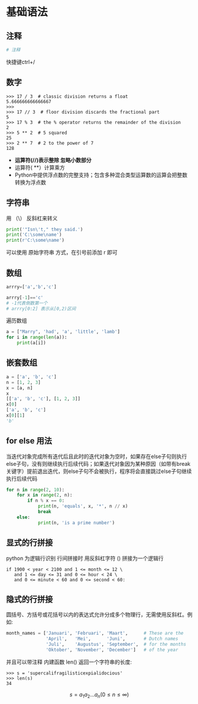 # 基础语法

## 注释
```python
# 注释
```
快捷键ctrl+/
## 数字
```
>>> 17 / 3  # classic division returns a float
5.666666666666667
>>>
>>> 17 // 3  # floor division discards the fractional part
5
>>> 17 % 3  # the % operator returns the remainder of the division
2
>>> 5 ** 2  # 5 squared
25
>>> 2 ** 7  # 2 to the power of 7
128

```
- **运算符(//)表示整除 忽略小数部分**
- 运算符( **）计算乘方
- Python中提供浮点数的完整支持；包含多种混合类型运算数的运算会把整数转换为浮点数

## 字符串
用 （\） 反斜杠来转义
```python
print('"Isn\'t," they said.')
print('C:\some\name')
print(r'C:\some\name')
```
可以使用 原始字符串 方式，在引号前添加 r 即可
## 数组
```python
arrry=['a','b','c']

arrry[-1]=='c'
# -1代表倒数第一个
# arrry[0:2] 表示从[0,2)区间
```
遍历数组
```python
a = ["Marry", 'had', 'a', 'little', 'lamb']
for i in range(len(a)):
    print(a[i])
```
## 嵌套数组
```python
a = ['a', 'b', 'c']
n = [1, 2, 3]
x = [a, n]
x
[['a', 'b', 'c'], [1, 2, 3]]
x[0]
['a', 'b', 'c']
x[0][1]
'b'
```
## for else 用法
当迭代对象完成所有迭代后且此时的迭代对象为空时，如果存在else子句则执行else子句，没有则继续执行后续代码；如果迭代对象因为某种原因（如带有break关键字）提前退出迭代，则else子句不会被执行，程序将会直接跳过else子句继续执行后续代码
```python
for n in range(2, 10):
    for x in range(2, n):
        if n % x == 0:
            print(n, 'equals', x, '*', n // x)
            break
    else:
            print(n, 'is a prime number')

```
## 显式的行拼接
python 为逻辑行识别
行间拼接时 用反斜杠字符 (\) 拼接为一个逻辑行
```
if 1900 < year < 2100 and 1 <= month <= 12 \
   and 1 <= day <= 31 and 0 <= hour < 24 \
   and 0 <= minute < 60 and 0 <= second < 60:
```
## 隐式的行拼接
圆括号、方括号或花括号以内的表达式允许分成多个物理行，无需使用反斜杠。例如:
```python
month_names = ['Januari', 'Februari', 'Maart',      # These are the
               'April',   'Mei',      'Juni',       # Dutch names
               'Juli',    'Augustus', 'September',  # for the months
               'Oktober', 'November', 'December']   # of the year
```
并且可以带注释
内建函数 len() 返回一个字符串的长度:
```
>>> s = 'supercalifragilisticexpialidocious'
>>> len(s)
34
```
$${\displaystyle s=a_{1}a_{2}\dots a_{n}(0\leq n \leq \infty)}$$